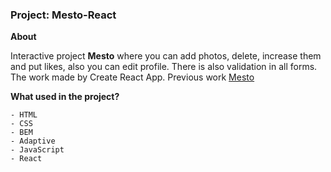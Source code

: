 ### Project: Mesto-React

**About**

Interactive project **Mesto** where you can add photos, delete, increase them and put likes, also you can edit profile. There is also validation in all forms. The work made by Create React App. Previous work [Mesto](https://github.com/mustafinelnare/mesto)

**What used in the project?**

```
- HTML
- CSS
- BEM
- Adaptive
- JavaScript
- React

```
